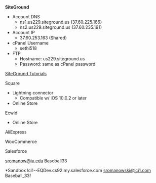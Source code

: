 **SiteGround**
- Account DNS
  - ns1.us229.siteground.us (37.60.225.166) 
  - ns2.us229.siteground.us (37.60.235.191)
- Account IP
  - 37.60.253.163 (Shared)
- cPanel Username
  - sethi518
- FTP
  - Hostname: us229.siteground.us
  - Password: same as cPanel password

[SiteGround Tutorials](https://www.siteground.com/tutorials/)


Square
- Lightning connector
  - Compatible w/ iOS 10.0.2 or later
- Online Store

Ecwid
- Online Store

AliExpress

WooCommerce




Salesforce

sromanow@iu.edu
Baseball33

*Sandbox
lci1--EQDev.cs92.my.salesforce.com
sromanowski@lci1.com
Baseball_33!